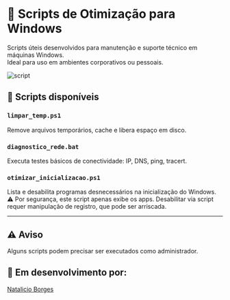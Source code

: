 # 🧹 Scripts de Otimização para Windows

Scripts úteis desenvolvidos para manutenção e suporte técnico em máquinas Windows.  
Ideal para uso em ambientes corporativos ou pessoais.

![script](https://images.hanselman.com/blog/zisamazing2.gif)

## 🔧 Scripts disponíveis

### `limpar_temp.ps1`
Remove arquivos temporários, cache e libera espaço em disco.

### `diagnostico_rede.bat`
Executa testes básicos de conectividade: IP, DNS, ping, tracert.

### `otimizar_inicializacao.ps1`
Lista e desabilita programas desnecessários na inicialização do Windows.
⚠️ Por segurança, este script apenas exibe os apps. Desabilitar via script requer manipulação de registro, que pode ser arriscada.

---

## ⚠️ Aviso
Alguns scripts podem precisar ser executados como administrador.

## 📌 Em desenvolvimento por:
[Natalicio Borges](https://github.com/natalicioneto)
